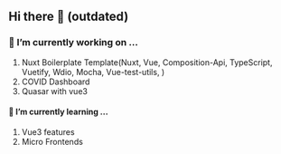 ## Hi there 👋  (outdated)

### 🔭 I’m currently working on ...
 1. Nuxt Boilerplate Template(Nuxt, Vue, Composition-Api, TypeScript, Vuetify, Wdio, Mocha, Vue-test-utils, )
 2. COVID Dashboard 
 3. Quasar with vue3

#### 🌱 I’m currently learning ...
 1. Vue3 features
 2. Micro Frontends

<!--
**piyush-ezee/piyush-ezee** is a ✨ _special_ ✨ repository because its `README.md` (this file) appears on your GitHub profile.

Here are some ideas to get you started:

- 👯 I’m looking to collaborate on ...
- 🤔 I’m looking for help with ...
- 💬 Ask me about ...
- 📫 How to reach me: ...
- 😄 Pronouns: ...
- ⚡ Fun fact: ...
-->
